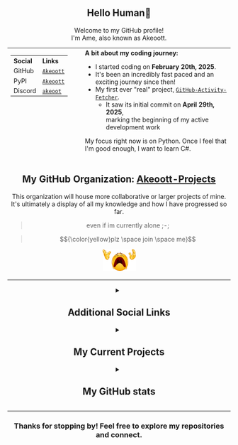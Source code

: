 <div align="center">
    <h2>Hello Human👋</h2>
    <p>
        Welcome to my GitHub profile!<br>
        I'm Ame, also known as Akeoott.<br>
    </p>
</div>

<table align="center">
    <tr>
        <td valign="top" style="padding-right: 32px;">
            <table>
                <tr>
                    <th align="left">Social</th>
                    <th align="left">Links</th>
                </tr>
                <tr>
                    <td>GitHub</td>
                    <td><a href="https://github.com/Akeoott"><code>Akeoott</code></a></td>
                </tr>
                <tr>
                    <td>PyPI</td>
                    <td><a href="https://pypi.org/user/Akeoott/"><code>Akeoott</code></a></td>
                </tr>
                <tr>
                    <td>Discord</td>
                    <td><a href="https://discord.com/users/898223580104519711"><code>akeoot</code></a></td>
                </tr>
            </table>
        </td>
        <td valign="top">
            <div>
                <b>A bit about my coding journey:</b>
                <ul>
                    <li>I started coding on <b>February 20th, 2025</b>.</li>
                    <li>It's been an incredibly fast paced and an exciting journey since then!</li>
                    <li>My first ever "real" project, <code><a href="https://github.com/Akeoott-Projects/GitHub-Activity-Fetcher">GitHub-Activity-Fetcher</a></code>.
                        <ul>
                            <li>It saw its initial commit on <b>April 29th, 2025</b>,<br>marking the beginning of my active development work</li>
                        </ul>
                    </li>
                </ul>
                <p>
                    My focus right now is on Python. Once I feel that I'm good enough, I want to learn C#.
                </p>
            </div>
        </td>
    </tr>
    <tr>
        <td colspan="2" align="center">
            <h2>My GitHub Organization: <a href="https://github.com/Akeoott-Projects">Akeoott-Projects</a></h2>
            <p>
                This organization will house more collaborative or larger projects of mine.<br>
                It's ultimately a display of all my knowledge and how I have progressed so far.
                <blockquote>even if im currently alone ;-;</blockquote>
                <blockquote>$${\color{yellow}plz \space join \space me}$$</blockquote>
                <img src="https://github.com/Akeoott/Akeoott/blob/main/images/i-located-an-almost-high-quality-image-of-the-disappearing-v0-297l8kz0ysba1.webp" width="75" />
            </p>
        </td>
    </tr>
</table>

<details>
    <summary align="center"><h2>Additional Social Links</h2></summary>
    <table align="center"> <tr>
            <th align="left">Social</th>
            <th align="left">Links</th>
        </tr>
        <tr>
            <td>osu!</td>
            <td><a href="https://osu.ppy.sh/users/36050791/mania"><code>Akeoot</code></a></td>
        </tr>
        <tr>
            <td>Steam</td>
            <td><a href="https://steamcommunity.com/id/Akeoot"><code>Akeoot</code></a></td>
        </tr>
        <tr>
            <td>TikTok</td>
            <td><a href="https://www.tiktok.com/@akeoot"><code>@akeoot</code></a></td>
        </tr>
        <tr>
            <td>X (Twitter)</td>
            <td><a href="https://x.com/akeoott"><code>@akeoott</code></a></td>
        </tr>
        <tr>
            <td>$${\color{yellow}Advertisements:}$$</td>
            <td>$${\color{yellow}You \space have \space to \space think \space this \space thru}$$<br>$${\color{yellow}DOWNLOAD \space NOW!}$$</td>
        </tr>
        <tr>
            <td>$${\color{red}Use \space Arch \space Linux}$$</td>
            <td><a href="https://archlinux.org/"><code>I use arch btw</code></a></td>
        </tr>
        <tr>
            <td>$${\color{red}Play \space osu!}$$</td>
            <td><a href="https://osu.ppy.sh/"><code>Click the Circles!</code></a></td>
        </tr>
        <tr>
            <td>$${\color{red}Super \space Tux \space Kart}$$</td>
            <td><a href="https://supertuxkart.net/Download"><code>I love Tux!</code></a></td>
        </tr>
        <tr>
            <td colspan="2" align="center">
                <img src="https://github.com/Akeoott/Akeoott/blob/main/images/%252B15_Social_Credit.webp" width="300" />
            </td>
        </tr>
    </table>
</details>

<details>
    <summary align="center"><h2>My Current Projects</h2></summary>
    <table align="center"> <tr>
            <th><h2>Public</h2>$${\color{grey}(Open \space Source)}$$</th>
            <th><h2>Private</h2>$${\color{grey}(Closed \space Source)}$$</th>
        </tr>
        <tr>
            <td align="center"><a href="https://akeoot.org/"><code>akeoot.org</code></a></td>
            <td align="center"><a href=""><code>Modular AI (WIP)</code></a></td>
        </tr>
        <tr>
            <td><p align="center">My own domain with my own website!<br>Currently working on it, making it look pretteh.</p></td>
            <td><p align="center">Currently working on an AI for general purpouse tasks.<br>Still figuring things out.</p></td>
        </tr>
    </table>
</details>

<details>
    <summary align="center"><h2>My GitHub stats</h2></summary>
    <table align="center">
        <tr>
            <td colspan="2" align="center">
                <img src="https://github-readme-stats.vercel.app/api?username=Akeoott&theme=dark&show_icons=true&include_all_commits=true&locale=en&count_private=true" alt="General Statistics" />
            </td>
        </tr>
        <tr>
            <td align="center">
                <img src="https://github-readme-streak-stats-eight.vercel.app/?user=Akeoott&theme=tokyonight&theme=dark" alt="Streak Stats" />
            </td>
            <td align="center">
                <img src="https://github-readme-stats.vercel.app/api/top-langs?username=Akeoott&layout=compact&theme=dark&locale=en&langs_count=10" alt="Techs used in projects" width="495px" />
            </td>
        </tr>
        <tr>
            <td colspan="2" align="center">
                <img src="https://github-readme-activity-graph.vercel.app/graph?username=Akeoott&theme=xcode&bg_color=151515" alt="Activity Graph" />
            </td>
        </tr>
    </table>
</details>

<hr>

<div align="center">
    <h3>Thanks for stopping by! Feel free to explore my repositories and connect.</h3>
</div>
